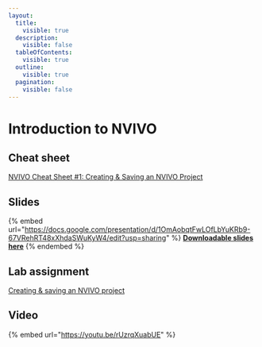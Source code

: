 ```yaml
---
layout:
  title:
    visible: true
  description:
    visible: false
  tableOfContents:
    visible: true
  outline:
    visible: true
  pagination:
    visible: false
---
```


# Introduction to NVIVO

## Cheat sheet

[NVIVO Cheat Sheet #1: Creating & Saving an NVIVO Project](https://docs.google.com/document/d/1k1cI6\_oc-bmZB1SDuhtkvls2qIwIYPUWkEwV7JxDZi8/edit?usp=sharing)

## Slides

{% embed url="https://docs.google.com/presentation/d/1OmAobqtFwLOfLbYuKRb9-67VRehRT48xXhdaSWuKyW4/edit?usp=sharing" %}
[**Downloadable slides here**](https://docs.google.com/presentation/d/1OmAobqtFwLOfLbYuKRb9-67VRehRT48xXhdaSWuKyW4/edit?usp=sharing)
{% endembed %}

## Lab assignment

[Creating & saving an NVIVO project](https://docs.google.com/document/d/1NefUt\_\_L3TMBI-iHQz5YyQxgyMHbK7A9pfQMqJ7afxQ/edit?usp=sharing)

## Video

{% embed url="https://youtu.be/rUzrqXuabUE" %}
